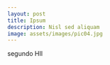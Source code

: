 ```yaml
---
layout: post
title: Ipsum
description: Nisl sed aliquam
image: assets/images/pic04.jpg
---
```


segundo HIl
